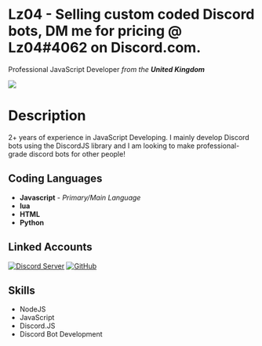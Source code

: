 # Lz04 - Selling custom coded Discord bots, DM me for pricing @ Lz04#4062 on Discord.com.

Professional JavaScript Developer _from the **United Kingdom**_

<img src="https://github-readme-stats.vercel.app/api?username=lz0408&show_icons=true&hide=contribs,prs&cache_seconds=86400&theme=react">

# Description

2+ years of experience in JavaScript Developing. I mainly develop Discord bots using the DiscordJS library and I am looking to make professional-grade discord bots for other people!

## Coding Languages

* **Javascript**  - *Primary/Main Language*
* **lua**
* **HTML**
* **Python**

## Linked Accounts

[![Discord Server](https://img.icons8.com/fluent/48/000000/discord-new-logo.png)](https://discord.com/invite/DeAHsPN/)
[![GitHub](https://img.icons8.com/fluent/48/000000/github.png)](https://github.com/lz0408/)

## Skills

* NodeJS
* JavaScript
* Discord.JS
* Discord Bot Development

